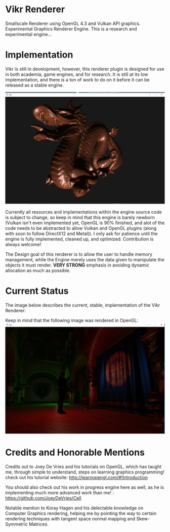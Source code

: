 # Vikr Renderer
Smallscale Renderer using OpenGL 4.3 and Vulkan API graphics. 
Experimental Graphics Renderer Engine. This is a research and experimental
engine...

# Implementation
Vikr is still in development, however, this renderer plugin is designed for use in both
academia, game engines, and for research. It is still at its low implementation, and there
is a ton of work to do on it before it can be released as a stable engine. 

![alt tag](https://raw.githubusercontent.com/Cheezboiger/vikr/master/samples/dragon_ex.png)
  
Currently all resources and implementations within the engine source code is subject to change,
so keep in mind that this engine is barely newborn (Vulkan isn't even implemented yet,
OpenGL is 90% finished, and alot of the code needs to be abstracted to allow Vulkan and OpenGL plugins (along with soon to follow DirectX12 and Metal)). I only ask for patience until the engine is fully implemented, cleaned up,
and optimized. Contribution is always welcome!
  
The Design goal of this renderer is to allow the user to handle memory management, while the Engine merely uses the data
given to manipulate the objects it must render. **VERY STRONG** emphasis in avoiding dynamic allocation as much as possible.

# Current Status

The image below describes the current, stable, implementation of the Vikr Renderer:
  
Keep in mind that the following image was rendered in OpenGL:
![alt tag](https://raw.githubusercontent.com/Cheezboiger/vikr/master/samples/deferred_sample.png)

# Credits and Honorable Mentions
Credits out to Joey De Vries and his tutorials on OpenGL, which has taught me,
through simple to understand, steps on learning graphics programming! check
out his tutorial website: http://learnopengl.com/#!Introduction
  
You should also check out his work in progress engine here as well, as he is implementing
much more advanced work than me! : https://github.com/JoeyDeVries/Cell
  
Notable mention to Koray Hagen and his delectable knowledge on Computer Graphics rendering,
helping me by pointing the way to certain rendering techniques with tangent space normal
mapping and Skew-Symmetric Matrices.